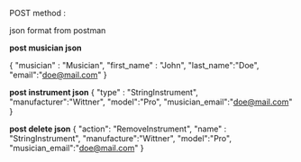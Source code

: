 POST method :

json format from postman

**post musician json**

{
   "musician" : "Musician",
    "first_name" : "John",
    "last_name":"Doe",
    "email":"doe@mail.com"
}

**post instrument json**
{
   "type" : "StringInstrument",
    "manufacturer":"Wittner",
    "model":"Pro",
    "musician_email":"doe@mail.com"
}

**post delete json**
{
    "action": "RemoveInstrument",
    "name" : "StringInstrument",
    "manufacture":"Wittner",
    "model":"Pro",
    "musician_email":"doe@mail.com"
}